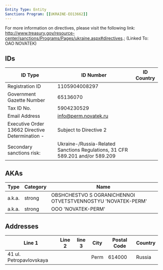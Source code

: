 ```yaml
---
Entity Type: Entity
Sanctions Program: [[UKRAINE-EO13662]]
---
```

For more information on directives, please visit the following link: http://www.treasury.gov/resource-center/sanctions/Programs/Pages/ukraine.aspx#directives.; (Linked To: OAO NOVATEK)

## IDs
| ID Type | ID Number | ID Country |
|---------|-----------|------------|
| Registration ID | 1105904008297 |  |
| Government Gazette Number | 65136070 |  |
| Tax ID No. | 5904230529 |  |
| Email Address | info@perm.novatek.ru |  |
| Executive Order 13662 Directive Determination - | Subject to Directive 2 |  |
| Secondary sanctions risk: | Ukraine-/Russia-Related Sanctions Regulations, 31 CFR 589.201 and/or 589.209 |  |


## AKAs
| Type | Category | Name      | 
|------|----------|-----------|
| a.k.a. | strong | OBSHCHESTVO S OGRANICHENNOI OTVETSTVENNOSTYU 'NOVATEK-PERM' |
| a.k.a. | strong | OOO 'NOVATEK-PERM' |


## Addresses
| Line 1 | Line 2 | line 3 | City | Postal Code| Country | 
|--------|--------|--------|------|------------|---------|
| 41 ul. Petropavlovskaya |  |  | Perm | 614000 | Russia |

